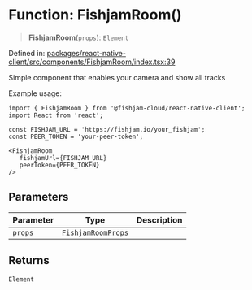 # Function: FishjamRoom()

> **FishjamRoom**(`props`): `Element`

Defined in: [packages/react-native-client/src/components/FishjamRoom/index.tsx:39](https://github.com/fishjam-cloud/mobile-client-sdk/blob/b59d08631f5fbe1fa162c766a63916c14024e0d4/packages/react-native-client/src/components/FishjamRoom/index.tsx#L39)

Simple component that enables your camera and show all tracks

Example usage:
```tsx
import { FishjamRoom } from '@fishjam-cloud/react-native-client';
import React from 'react';

const FISHJAM_URL = 'https://fishjam.io/your_fishjam';
const PEER_TOKEN = 'your-peer-token';

<FishjamRoom
   fishjamUrl={FISHJAM_URL}
   peerToken={PEER_TOKEN}
/>
```

## Parameters

| Parameter | Type | Description |
| ------ | ------ | ------ |
| `props` | [`FishjamRoomProps`](../type-aliases/FishjamRoomProps.md) |  |

## Returns

`Element`
